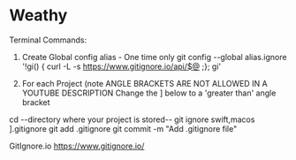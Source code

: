 # Weathy
Terminal Commands:
1. Create Global config alias - One time only
git config --global alias.ignore '!gi() { curl -L -s https://www.gitignore.io/api/$@ ;}; gi'

2. For each Project (note ANGLE BRACKETS ARE NOT ALLOWED IN A YOUTUBE DESCRIPTION
Change the ] below to a 'greater than' angle bracket

cd --directory where your project is stored--
git ignore swift,macos ].gitignore
git add .gitignore
git commit -m "Add .gitignore file"

GitIgnore.io
https://www.gitignore.io/
